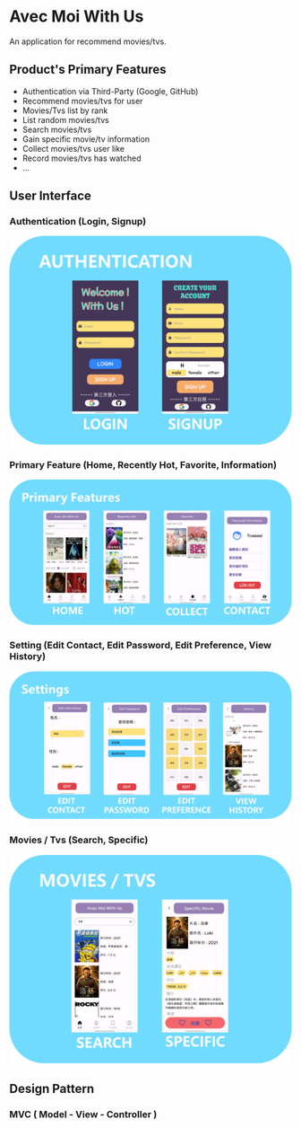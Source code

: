 # Avec Moi With Us
An application for recommend movies/tvs.


## Product's Primary Features
* Authentication via Third-Party (Google, GitHub)
* Recommend movies/tvs for user
* Movies/Tvs list by rank
* List random movies/tvs
* Search movies/tvs
* Gain specific movie/tv information
* Collect movies/tvs user like
* Record movies/tvs has watched
* ...

## User Interface
### Authentication (Login, Signup)
![](./assets/ui-display/authentication.png)

### Primary Feature (Home, Recently Hot, Favorite, Information)
![](./assets/ui-display/primary_feature.png)

### Setting (Edit Contact, Edit Password, Edit Preference, View History)
![](./assets/ui-display/setting.png)

### Movies / Tvs (Search, Specific)
![](./assets/ui-display/movie_tv.png)
## Design Pattern
### MVC ( Model - View - Controller )
